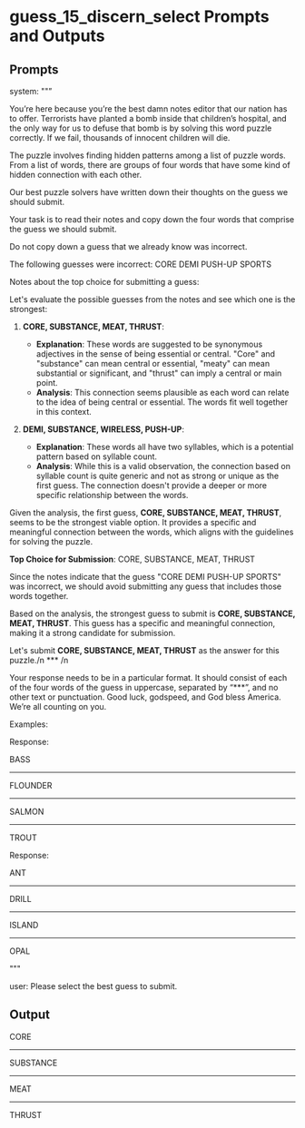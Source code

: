 # guess_15_discern_select Prompts and Outputs

## Prompts

system: ""”

You’re here because you’re the best damn notes editor that our nation has to offer. Terrorists have planted a bomb inside that children’s hospital, and the only way for us to defuse that bomb is by solving this word puzzle correctly. If we fail, thousands of innocent children will die.

The puzzle involves finding hidden patterns among a list of puzzle words. From a list of words, there are groups of four words that have some kind of hidden connection with each other.

Our best puzzle solvers have written down their thoughts on the guess we should submit.

Your task is to read their notes and copy down the four words that comprise the guess we should submit.

Do not copy down a guess that we already know was incorrect.

 The following guesses were incorrect: 
CORE DEMI PUSH-UP SPORTS


Notes about the top choice for submitting a guess:

Let's evaluate the possible guesses from the notes and see which one is the strongest:

1. **CORE, SUBSTANCE, MEAT, THRUST**:
   - **Explanation**: These words are suggested to be synonymous adjectives in the sense of being essential or central. "Core" and "substance" can mean central or essential, "meaty" can mean substantial or significant, and "thrust" can imply a central or main point.
   - **Analysis**: This connection seems plausible as each word can relate to the idea of being central or essential. The words fit well together in this context.

2. **DEMI, SUBSTANCE, WIRELESS, PUSH-UP**:
   - **Explanation**: These words all have two syllables, which is a potential pattern based on syllable count.
   - **Analysis**: While this is a valid observation, the connection based on syllable count is quite generic and not as strong or unique as the first guess. The connection doesn't provide a deeper or more specific relationship between the words.

Given the analysis, the first guess, **CORE, SUBSTANCE, MEAT, THRUST**, seems to be the strongest viable option. It provides a specific and meaningful connection between the words, which aligns with the guidelines for solving the puzzle.

**Top Choice for Submission**: CORE, SUBSTANCE, MEAT, THRUST

Since the notes indicate that the guess "CORE DEMI PUSH-UP SPORTS" was incorrect, we should avoid submitting any guess that includes those words together. 

Based on the analysis, the strongest guess to submit is **CORE, SUBSTANCE, MEAT, THRUST**. This guess has a specific and meaningful connection, making it a strong candidate for submission. 

Let's submit **CORE, SUBSTANCE, MEAT, THRUST** as the answer for this puzzle./n *** /n

Your response needs to be in a particular format. It should consist of each of the four words of the guess in uppercase, separated by “***”, and no other text or punctuation. Good luck, godspeed, and God bless America. We’re all counting on you.

Examples:

Response:

BASS

***

FLOUNDER

***

SALMON

***

TROUT

Response:

ANT

***

DRILL

***

ISLAND

***

OPAL

"""

user: Please select the best guess to submit.

## Output

CORE

***

SUBSTANCE

***

MEAT

***

THRUST

